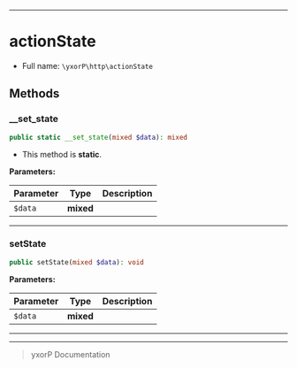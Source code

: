 ***

# actionState





* Full name: `\yxorP\http\actionState`




## Methods


### __set_state



```php
public static __set_state(mixed $data): mixed
```



* This method is **static**.




**Parameters:**

| Parameter | Type | Description |
|-----------|------|-------------|
| `$data` | **mixed** |  |




***

### setState



```php
public setState(mixed $data): void
```








**Parameters:**

| Parameter | Type | Description |
|-----------|------|-------------|
| `$data` | **mixed** |  |




***

***
> yxorP Documentation

